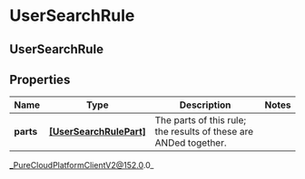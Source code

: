 # UserSearchRule

## UserSearchRule

## Properties

|Name | Type | Description | Notes|
|------------ | ------------- | ------------- | -------------|
| **parts** | [**[UserSearchRulePart]**](UserSearchRulePart) | The parts of this rule; the results of these are ANDed together. | |



_PureCloudPlatformClientV2@152.0.0_
